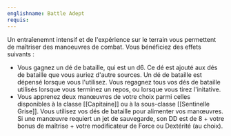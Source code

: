 ```yaml
---
englishname: Battle Adept
requis:
---
```

Un entraîenemnt intensif et de l'expérience sur le terrain vous permettent de maîtriser des manoeuvres de combat. Vous bénéficiez des effets suivants :

 - Vous gagnez un dé de bataille, qui est un d6. Ce dé est ajouté aux dés de bataille que vous auriez d'autre sources. Un dé de bataille est dépensé lorsque vous l'utilisez. Vous regagnez tous vos dés de bataille utilisés lorsque vous terminez un repos, ou lorsque vous tirez l'initative.
 - Vous apprenez deux manœuvres de votre choix parmi celles disponibles à la classe [[Capitaine]] ou à la sous-classe [[Sentinelle Grise]]. Vous utilisez vos dés de bataille pour alimenter vos manœuvres. Si une manœuvre requiert un jet de sauvegarde, son DD est de 8 + votre bonus de maîtrise + votre modificateur de Force ou Dextérité (au choix).

